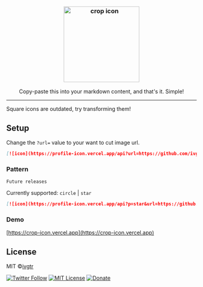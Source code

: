 <div align="center">
  <h3>
    <img width="200" alt="crop icon" src="https://profile-icon.vercel.app/api?url=https://github.com/ivgtr.png">
  </h3>
  <p align="center">Copy-paste this into your markdown content, and that's it. Simple!</p>
</div>

---

Square icons are outdated, try transforming them!

## Setup

Change the `?url=` value to your want to cut image url.

```md
[![icon](https://profile-icon.vercel.app/api?url=https://github.com/ivgtr.png)](https://github.com/ivgtr)
```

### Pattern

`Future releases`

Currently supported: `circle` | `star`

```md
[![icon](https://profile-icon.vercel.app/api?p=star&url=https://github.com/ivgtr.png)](https://github.com/ivgtr)
```

### Demo

[https://crop-icon.vercel.app](https://crop-icon.vercel.app)

## License

MIT ©[ivgtr](https://github.com/ivgtr)

[![Twitter Follow](https://img.shields.io/twitter/follow/ivgtr?style=social)](https://twitter.com/ivgtr) [![MIT License](http://img.shields.io/badge/license-MIT-blue.svg?style=flat)](LICENSE) [![Donate](https://img.shields.io/badge/%EF%BC%84-support-green.svg?style=flat-square)](https://www.buymeacoffee.com/ivgtr)

